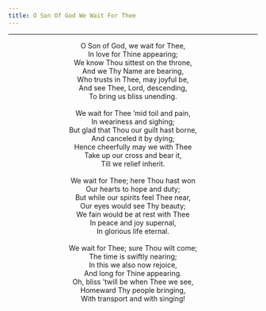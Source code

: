 ```yaml
---
title: O Son Of God We Wait For Thee
---
```


---
<center>
O Son of God, we wait for Thee,<br/>
In love for Thine appearing;<br/>
We know Thou sittest on the throne,<br/>
And we Thy Name are bearing,<br/>
Who trusts in Thee, may joyful be,<br/>
And see Thee, Lord, descending,<br/>
To bring us bliss unending.<br/>
<br/>
We wait for Thee ’mid toil and pain,<br/>
In weariness and sighing;<br/>
But glad that Thou our guilt hast borne,<br/>
And canceled it by dying;<br/>
Hence cheerfully may we with Thee<br/>
Take up our cross and bear it,<br/>
Till we relief inherit.<br/>
<br/>
We wait for Thee; here Thou hast won<br/>
Our hearts to hope and duty;<br/>
But while our spirits feel Thee near,<br/>
Our eyes would see Thy beauty;<br/>
We fain would be at rest with Thee<br/>
In peace and joy supernal,<br/>
In glorious life eternal.<br/>
<br/>
We wait for Thee; sure Thou wilt come;<br/>
The time is swiftly nearing;<br/>
In this we also now rejoice,<br/>
And long for Thine appearing.<br/>
Oh, bliss ’twill be when Thee we see,<br/>
Homeward Thy people bringing,<br/>
With transport and with singing!
</center>